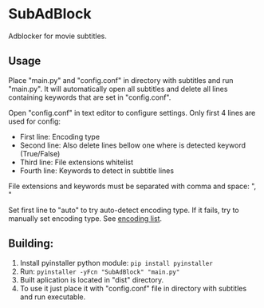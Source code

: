 # SubAdBlock
Adblocker for movie subtitles.
## Usage
Place "main.py" and "config.conf" in directory with subtitles and run "main.py". 
It will automatically open all subtitles and delete all lines containing keywords that are set in "config.conf".

Open "config.conf" in text editor to configure settings.
Only first 4 lines are used for config:
 - First line: Encoding type
 - Second line: Also delete lines bellow one where is detected keyword (True/False)
 - Third line: File extensions whitelist
 - Fourth line: Keywords to detect in subtitle lines

File extensions and keywords must be separated with comma and space: ", "

Set first line to "auto" to try auto-detect encoding type. If it fails, try to manually set encoding type.
See [encoding list](encoding.md).

## Building:
1. Install pyinstaller python module: `pip install pyinstaller`
2. Run: `pyinstaller -yFcn "SubAdBlock" "main.py"`
3. Built aplication is located in "dist" directory.
4. To use it just place it with "config.conf" file in directory with subtitles and run executable.
